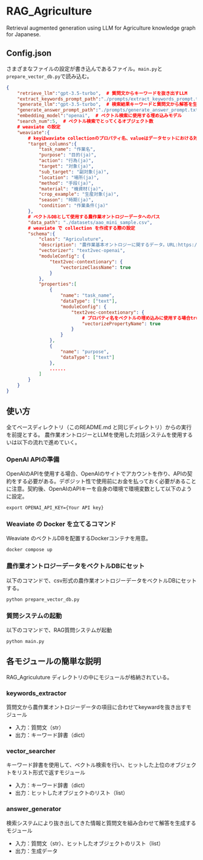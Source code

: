 # RAG_Agriculture
Retrieval augmented generation using LLM for Agriculture knowledge graph for Japanese.

## Config.json
さまざまなファイルの設定が書き込んであるファイル。`main.py`と`prepare_vector_db.py`で読み込む。

```json
{
    "retrieve_llm":"gpt-3.5-turbo",  # 質問文からキーワードを抜き出すLLM
    "extract_keywords_prompt_path":"./prompts/extract_keywords_prompt.txt",  # キーワードを抜き出すLLMの初期プロンプトへのパス
    "generate_llm":"gpt-3.5-turbo",  # 検索結果キーワードと質問文から解答を生成するLLM
    "generate_answer_prompt_path":"./prompts/generate_answer_prompt.txt",  # generate_llmの初期プロンプトへのパス
    "embedding_model":"openai",  # ベクトル検索に使用する埋め込みモデル
    "search_num":5,  # ベクトル検索でとってくるオブジェクト数
    # weaviate の設定
    "weaviate":{
        # keyはwaviate collectionのプロパティ名、valueはデータセットにおける対応するカラム名
        "target_columns":{
            "task_name": "作業名",
            "purpose": "目的(ja)",
            "action": "行為(ja)",
            "target": "対象(ja)",
            "sub_target": "副対象(ja)",
            "location": "場所(ja)",
            "method": "手段(ja)",
            "material": "機資材(ja)",
            "crop_example": "生産対象(ja)",
            "season": "時期(ja)",
            "condition": "作業条件(ja)"
        },
        # ベクトルDBとして使用する農作業オントロジーデータへのパス
        "data_path": "./datasets/aao_mini_sample.csv",
        # weaviate で collection を作成する際の設定
        "schema":{
            "class": "Agriculuture",
            "description": "農作業基本オントロジーに関するデータ。URL:https://cavoc.org/aao/ns/4/A1.html",
            "vectorizer": "text2vec-openai",
            "moduleConfig": {
                "text2vec-contextionary": {
                    "vectorizeClassName": true   
                }
            },
            "properties":[
                {
                    "name": "task_name",
                    "dataType": ["text"],
                    "moduleConfig": {
                        "text2vec-contextionary": {
                            # プロパティ名をベクトルの埋め込みに使用する場合true
                            "vectorizePropertyName": true
                        }
                    }
                },
                {
                    "name": "purpose",
                    "dataType": ["text"]
                },
                ......
            ]
        }
    }
}
```

## 使い方
全てベースディレクトリ（このREADME.md と同じディレクトリ）からの実行を前提とする。
農作業オントロジーとLLMを使用した対話システムを使用するいは以下の流れで進めていく。

### OpenAI APIの準備
OpenAIのAPIを使用する場合、OpenAIのサイトでアカウントを作り、APIの契約をする必要がある。デポジット性で使用前にお金を払っておく必要があることに注意。契約後、OpenAIのAPIキーを自身の環境で環境変数として以下のように設定。

```
export OPENAI_API_KEY={Your API key}
```

### Weaviate の Docker を立てるコマンド
Weaviate のベクトルDBを配置するDockerコンテナを用意。

```
docker compose up
```

### 農作業オントロジーデータをベクトルDBにセット
以下のコマンドで、csv形式の農作業オントロジーデータをベクトルDBにセットする。
```
python prepare_vector_db.py
```

### 質問システムの起動
以下のコマンドで、RAG質問システムが起動

```
python main.py
```

## 各モジュールの簡単な説明
RAG_Agriculuture ディレクトリの中にモジュールが格納されている。

### keywords_extractor
質問文から農作業オントロジーデータの項目に合わせてkeywardを抜き出すモジュール
* 入力：質問文（str）
* 出力：キーワード辞書（dict）

### vector_searcher
キーワード辞書を使用して、ベクトル検索を行い、ヒットした上位のオブジェクトをリスト形式で返すモジュール
* 入力：キーワード辞書（dict）
* 出力：ヒットしたオブジェクトのリスト（list）

### answer_generator
検索システムにより抜き出してきた情報と質問文を組み合わせて解答を生成するモジュール
* 入力：質問文（str）、ヒットしたオブジェクトのリスト（list）
* 出力：生成データ
